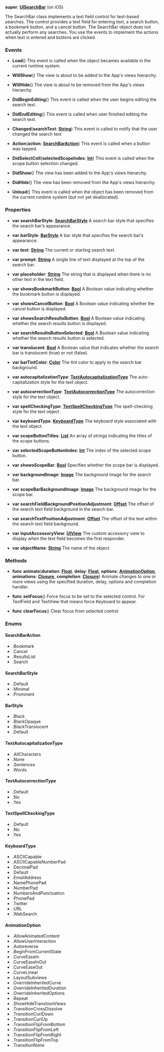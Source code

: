 **super**: **[UISearchBar](UISearchBar.md)** (on iOS)

The SearchBar class implements a text field control for text-based searches. The control provides a text field for entering text, a search button, a bookmark button, and a cancel button. The SearchBar object does not actually perform any searches. You use the events to implement the actions when text is entered and buttons are clicked.



### Events

* **Load**()
This event is called when the object becames available in the current runtime system.

* **WillShow**()
The view is about to be added to the App's views hierarchy.

* **WillHide**()
The view is about to be removed from the App's views hierarchy.

* **DidBeginEditing**()
This event is called when the user begins editing the search text.

* **DidEndEditing**()
This event is called when user finished editing the search text.

* **Changed**(**searchText**: **[String](../gravity/string.md)**)
This event is called to notify that the user changed the search text

* **Action**(**action**: **<a href="#_enum_SearchBarAction">SearchBarAction</a>**)
This event is called when a button  was tapped.

* **DidSelectCell**(**selectedScopeIndex**: **[Int](../gravity/int.md)**)
This event is called when the scope button selection changed.

* **DidShow**()
The view has been added to the App's views hierarchy.

* **DidHide**()
The view has been removed from the App's views hierarchy.

* **Unload**()
This event is called when the object has been removed from the current runtime system (but not yet deallocated).



### Properties

* **var** **searchBarStyle**: **<a href="#_enum_SearchBarStyle">SearchBarStyle</a>**
A search bar style that specifies the search bar’s appearance.

* **var** **barStyle**: **<a href="#_enum_BarStyle">BarStyle</a>**
A bar style that specifies the search bar’s appearance.

* **var** **text**: **[String](../gravity/string.md)**
The current or starting search text.

* **var** **prompt**: **[String](../gravity/string.md)**
A single line of text displayed at the top of the search bar.

* **var** **placeholder**: **[String](../gravity/string.md)**
The string that is displayed when there is no other text in the text field.

* **var** **showsBookmarkButton**: **[Bool](../gravity/bool.md)**
A Boolean value indicating whether the bookmark button is displayed.

* **var** **showsCancelButton**: **[Bool](../gravity/bool.md)**
A Boolean value indicating whether the cancel button is displayed.

* **var** **showsSearchResultsButton**: **[Bool](../gravity/bool.md)**
A Boolean value indicating whether the search results button is displayed.

* **var** **searchResultsButtonSelected**: **[Bool](../gravity/bool.md)**
A Boolean value indicating whether the search results button is selected.

* **var** **translucent**: **[Bool](../gravity/bool.md)**
A Boolean value that indicates whether the search bar is translucent (true) or not (false).

* **var** **barTintColor**: **[Color](Color.md)**
The tint color to apply to the search bar background.

* **var** **autocapitalizationType**: **<a href="#_enum_TextAutocapitalizationType">TextAutocapitalizationType</a>**
The auto-capitalization style for the text object.

* **var** **autocorrectionType**: **<a href="#_enum_TextAutocorrectionType">TextAutocorrectionType</a>**
The autocorrection style for the text object.

* **var** **spellCheckingType**: **<a href="#_enum_TextSpellCheckingType">TextSpellCheckingType</a>**
The spell-checking style for the text object.

* **var** **keyboardType**: **<a href="#_enum_KeyboardType">KeyboardType</a>**
The keyboard style associated with the text object.

* **var** **scopeButtonTitles**: **[List](../gravity/list.md)**
An array of strings indicating the titles of the scope buttons.

* **var** **selectedScopeButtonIndex**: **[Int](../gravity/int.md)**
The index of the selected scope button.

* **var** **showsScopeBar**: **[Bool](../gravity/bool.md)**
Specifies whether the scope bar is displayed.

* **var** **backgroundImage**: **[Image](Image.md)**
The background image for the search bar.

* **var** **scopeBarBackgroundImage**: **[Image](Image.md)**
The background image for the scope bar.

* **var** **searchFieldBackgroundPositionAdjustment**: **[Offset](Offset.md)**
The offset of the search text field background in the search bar.

* **var** **searchTextPositionAdjustment**: **[Offset](Offset.md)**
The offset of the text within the search text field background.

* **var** **inputAccessoryView**: **[UIView](UIView.md)**
The custom accessory view to display when the text field becomes the first responder.

* **var** **objectName**: **[String](../gravity/string.md)**
The name of the object.



### Methods

* **func** **animate**(**duration**: **[Float](../gravity/float.md)**, **delay**: **[Float](../gravity/float.md)**, **options**: **<a href="#_enum_AnimationOption">AnimationOption</a>**, **animations**: **<a href="../gravity/closure.html" data-toggle="popover" data-trigger="hover" title="animations ()" data-content="The animations closure, if set, contains the changes to commit to the views. This is where you programmatically change any animatable properties of the views in your view hierarchy. This block takes no parameters and has no return value.">Closure</a>**, **completion**: **<a href="../gravity/closure.html" data-toggle="popover" data-trigger="hover" title="completion (finished: Bool)" data-content="The completion closure, if set, is executed when the animation sequence ends. This block has no return value and takes a single Bool argument that indicates whether or not the animations actually finished before the completion handler was called. If the duration of the animation is 0, this block is performed at the beginning of the next run loop cycle.">Closure</a>**)
Animate changes to one or more views using the specified duration, delay, options and completion handler.

* **func** **setFocus**()
Force focus to be set to the selected control. For TextField and TextView that means force Keyboard to appear.

* **func** **clearFocus**()
Clear focus from selected control





### Enums

<div id="_enum_SearchBarAction"></div>

#### SearchBarAction
 * .Bookmark
 * .Cancel
 * .ResultsList
 * .Search

<div id="_enum_SearchBarStyle"></div>

#### SearchBarStyle
 * .Default
 * .Minimal
 * .Prominent

<div id="_enum_BarStyle"></div>

#### BarStyle
 * .Black
 * .BlackOpaque
 * .BlackTranslucent
 * .Default

<div id="_enum_TextAutocapitalizationType"></div>

#### TextAutocapitalizationType
 * .AllCharacters
 * .None
 * .Sentences
 * .Words

<div id="_enum_TextAutocorrectionType"></div>

#### TextAutocorrectionType
 * .Default
 * .No
 * .Yes

<div id="_enum_TextSpellCheckingType"></div>

#### TextSpellCheckingType
 * .Default
 * .No
 * .Yes

<div id="_enum_KeyboardType"></div>

#### KeyboardType
 * .ASCIICapable
 * .ASCIICapableNumberPad
 * .DecimalPad
 * .Default
 * .EmailAddress
 * .NamePhonePad
 * .NumberPad
 * .NumbersAndPunctuation
 * .PhonePad
 * .Twitter
 * .URL
 * .WebSearch

<div id="_enum_AnimationOption"></div>

#### AnimationOption
 * .AllowAnimatedContent
 * .AllowUserInteraction
 * .Autoreverse
 * .BeginFromCurrentState
 * .CurveEaseIn
 * .CurveEaseInOut
 * .CurveEaseOut
 * .CurveLinear
 * .LayoutSubviews
 * .OverrideInheritedCurve
 * .OverrideInheritedDuration
 * .OverrideInheritedOptions
 * .Repeat
 * .ShowHideTransitionViews
 * .TransitionCrossDissolve
 * .TransitionCurlDown
 * .TransitionCurlUp
 * .TransitionFlipFromBottom
 * .TransitionFlipFromLeft
 * .TransitionFlipFromRight
 * .TransitionFlipFromTop
 * .TransitionNone



